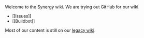 Welcome to the Synergy wiki. We are trying out GitHub for our wiki.

* [[Issues]]
* [[Buildbot]]

Most of our content is still on our [legacy wiki](http://synergy-project.org/wiki/).
